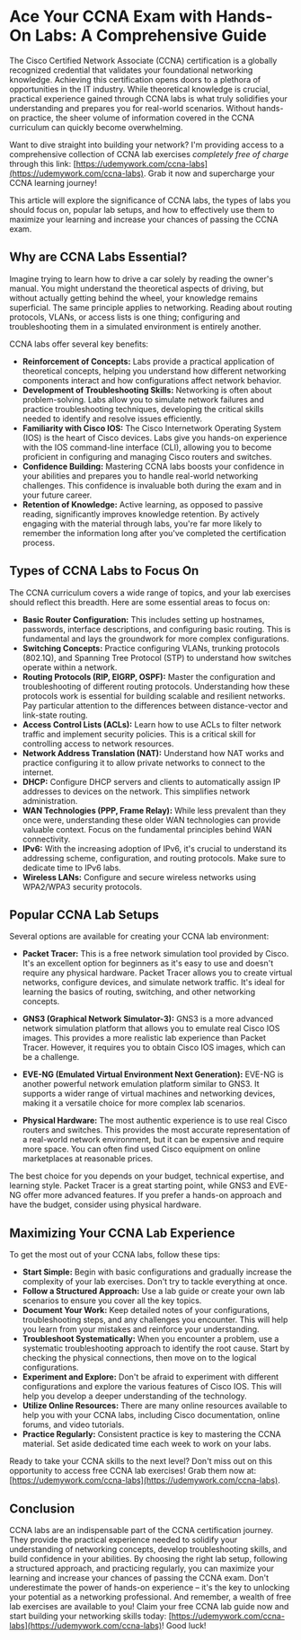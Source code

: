 # Ace Your CCNA Exam with Hands-On Labs: A Comprehensive Guide

The Cisco Certified Network Associate (CCNA) certification is a globally recognized credential that validates your foundational networking knowledge. Achieving this certification opens doors to a plethora of opportunities in the IT industry. While theoretical knowledge is crucial, practical experience gained through CCNA labs is what truly solidifies your understanding and prepares you for real-world scenarios. Without hands-on practice, the sheer volume of information covered in the CCNA curriculum can quickly become overwhelming.

Want to dive straight into building your network? I'm providing access to a comprehensive collection of CCNA lab exercises *completely free of charge* through this link: [https://udemywork.com/ccna-labs](https://udemywork.com/ccna-labs).  Grab it now and supercharge your CCNA learning journey!

This article will explore the significance of CCNA labs, the types of labs you should focus on, popular lab setups, and how to effectively use them to maximize your learning and increase your chances of passing the CCNA exam.

## Why are CCNA Labs Essential?

Imagine trying to learn how to drive a car solely by reading the owner's manual. You might understand the theoretical aspects of driving, but without actually getting behind the wheel, your knowledge remains superficial. The same principle applies to networking.  Reading about routing protocols, VLANs, or access lists is one thing; configuring and troubleshooting them in a simulated environment is entirely another.

CCNA labs offer several key benefits:

*   **Reinforcement of Concepts:** Labs provide a practical application of theoretical concepts, helping you understand how different networking components interact and how configurations affect network behavior.
*   **Development of Troubleshooting Skills:** Networking is often about problem-solving. Labs allow you to simulate network failures and practice troubleshooting techniques, developing the critical skills needed to identify and resolve issues efficiently.
*   **Familiarity with Cisco IOS:** The Cisco Internetwork Operating System (IOS) is the heart of Cisco devices. Labs give you hands-on experience with the IOS command-line interface (CLI), allowing you to become proficient in configuring and managing Cisco routers and switches.
*   **Confidence Building:** Mastering CCNA labs boosts your confidence in your abilities and prepares you to handle real-world networking challenges.  This confidence is invaluable both during the exam and in your future career.
*   **Retention of Knowledge:**  Active learning, as opposed to passive reading, significantly improves knowledge retention.  By actively engaging with the material through labs, you're far more likely to remember the information long after you've completed the certification process.

## Types of CCNA Labs to Focus On

The CCNA curriculum covers a wide range of topics, and your lab exercises should reflect this breadth. Here are some essential areas to focus on:

*   **Basic Router Configuration:** This includes setting up hostnames, passwords, interface descriptions, and configuring basic routing. This is fundamental and lays the groundwork for more complex configurations.
*   **Switching Concepts:** Practice configuring VLANs, trunking protocols (802.1Q), and Spanning Tree Protocol (STP) to understand how switches operate within a network.
*   **Routing Protocols (RIP, EIGRP, OSPF):**  Master the configuration and troubleshooting of different routing protocols. Understanding how these protocols work is essential for building scalable and resilient networks.  Pay particular attention to the differences between distance-vector and link-state routing.
*   **Access Control Lists (ACLs):**  Learn how to use ACLs to filter network traffic and implement security policies. This is a critical skill for controlling access to network resources.
*   **Network Address Translation (NAT):** Understand how NAT works and practice configuring it to allow private networks to connect to the internet.
*   **DHCP:**  Configure DHCP servers and clients to automatically assign IP addresses to devices on the network. This simplifies network administration.
*   **WAN Technologies (PPP, Frame Relay):**  While less prevalent than they once were, understanding these older WAN technologies can provide valuable context.  Focus on the fundamental principles behind WAN connectivity.
*   **IPv6:**  With the increasing adoption of IPv6, it's crucial to understand its addressing scheme, configuration, and routing protocols.  Make sure to dedicate time to IPv6 labs.
*   **Wireless LANs:** Configure and secure wireless networks using WPA2/WPA3 security protocols.

## Popular CCNA Lab Setups

Several options are available for creating your CCNA lab environment:

*   **Packet Tracer:** This is a free network simulation tool provided by Cisco. It's an excellent option for beginners as it's easy to use and doesn't require any physical hardware. Packet Tracer allows you to create virtual networks, configure devices, and simulate network traffic. It's ideal for learning the basics of routing, switching, and other networking concepts.

*   **GNS3 (Graphical Network Simulator-3):** GNS3 is a more advanced network simulation platform that allows you to emulate real Cisco IOS images. This provides a more realistic lab experience than Packet Tracer. However, it requires you to obtain Cisco IOS images, which can be a challenge.

*   **EVE-NG (Emulated Virtual Environment Next Generation):**  EVE-NG is another powerful network emulation platform similar to GNS3.  It supports a wider range of virtual machines and networking devices, making it a versatile choice for more complex lab scenarios.

*   **Physical Hardware:** The most authentic experience is to use real Cisco routers and switches. This provides the most accurate representation of a real-world network environment, but it can be expensive and require more space. You can often find used Cisco equipment on online marketplaces at reasonable prices.

The best choice for you depends on your budget, technical expertise, and learning style. Packet Tracer is a great starting point, while GNS3 and EVE-NG offer more advanced features. If you prefer a hands-on approach and have the budget, consider using physical hardware.

## Maximizing Your CCNA Lab Experience

To get the most out of your CCNA labs, follow these tips:

*   **Start Simple:** Begin with basic configurations and gradually increase the complexity of your lab exercises. Don't try to tackle everything at once.
*   **Follow a Structured Approach:** Use a lab guide or create your own lab scenarios to ensure you cover all the key topics.
*   **Document Your Work:** Keep detailed notes of your configurations, troubleshooting steps, and any challenges you encounter. This will help you learn from your mistakes and reinforce your understanding.
*   **Troubleshoot Systematically:** When you encounter a problem, use a systematic troubleshooting approach to identify the root cause. Start by checking the physical connections, then move on to the logical configurations.
*   **Experiment and Explore:** Don't be afraid to experiment with different configurations and explore the various features of Cisco IOS. This will help you develop a deeper understanding of the technology.
*   **Utilize Online Resources:** There are many online resources available to help you with your CCNA labs, including Cisco documentation, online forums, and video tutorials.
*   **Practice Regularly:** Consistent practice is key to mastering the CCNA material. Set aside dedicated time each week to work on your labs.

Ready to take your CCNA skills to the next level? Don't miss out on this opportunity to access free CCNA lab exercises! Grab them now at: [https://udemywork.com/ccna-labs](https://udemywork.com/ccna-labs).

## Conclusion

CCNA labs are an indispensable part of the CCNA certification journey. They provide the practical experience needed to solidify your understanding of networking concepts, develop troubleshooting skills, and build confidence in your abilities. By choosing the right lab setup, following a structured approach, and practicing regularly, you can maximize your learning and increase your chances of passing the CCNA exam. Don't underestimate the power of hands-on experience – it's the key to unlocking your potential as a networking professional. And remember, a wealth of free lab exercises are available to you! Claim your free CCNA lab guide now and start building your networking skills today: [https://udemywork.com/ccna-labs](https://udemywork.com/ccna-labs)! Good luck!
